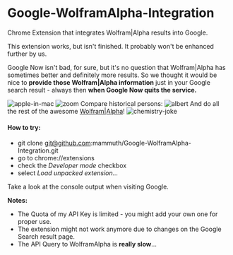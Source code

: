 Google-WolframAlpha-Integration
===============================

Chrome Extension that integrates Wolfram|Alpha results into Google.

This extension works, but isn't finished. It probably won't be enhanced further by us.

Google Now isn't bad, for sure, but it's no question that Wolfram|Alpha has sometimes better and definitely more results.
So we thought it would be nice to **provide those Wolfram|Alpha information** just in your Google search result - always then **when Google Now quits the service.**

![apple-in-mac](https://cloud.githubusercontent.com/assets/3121306/2575434/e64082a2-b951-11e3-82c6-96ea6e66923d.jpg)
![zoom](https://cloud.githubusercontent.com/assets/3121306/2575436/2b9e5db0-b952-11e3-95be-86dc0e56f970.png)
Compare historical persons:
![albert](https://cloud.githubusercontent.com/assets/3121306/2575614/e754e03e-b956-11e3-9332-d2bf7f7534ef.png)
And do all the rest of the awesome [Wolfram|Alpha](http://www.wolframalpha.com/examples/)!
![chemistry-joke](https://cloud.githubusercontent.com/assets/3121306/2575616/e962bcb6-b956-11e3-8934-34d73feaebc0.png)
 
#### How to try:
- git clone git@github.com:mammuth/Google-WolframAlpha-Integration.git
- go to chrome://extensions
- check the *Developer mode* checkbox
- select *Load unpacked extension...*


Take a look at the console output when visiting Google.

**Notes:** 
- The Quota of my API Key is limited - you might add your own one for proper use. 
- The extension might not work anymore due to changes on the Google Search result page.
- The API Query to WolframAlpha is **really slow**...
